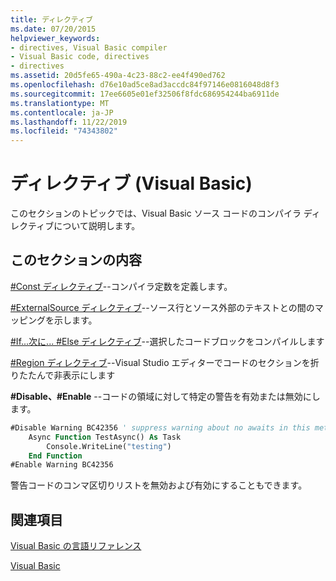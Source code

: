 ```yaml
---
title: ディレクティブ
ms.date: 07/20/2015
helpviewer_keywords:
- directives, Visual Basic compiler
- Visual Basic code, directives
- directives
ms.assetid: 20d5fe65-490a-4c23-88c2-ee4f490ed762
ms.openlocfilehash: d76e10ad5ce8ad3accdc84f97146e0816048d8f3
ms.sourcegitcommit: 17ee6605e01ef32506f8fdc686954244ba6911de
ms.translationtype: MT
ms.contentlocale: ja-JP
ms.lasthandoff: 11/22/2019
ms.locfileid: "74343802"
---
```

# <a name="directives-visual-basic"></a>ディレクティブ (Visual Basic)

このセクションのトピックでは、Visual Basic ソース コードのコンパイラ ディレクティブについて説明します。  
  
## <a name="in-this-section"></a>このセクションの内容  

 [#Const ディレクティブ](../../../visual-basic/language-reference/directives/const-directive.md)--コンパイラ定数を定義します。  
  
 [#ExternalSource ディレクティブ](../../../visual-basic/language-reference/directives/externalsource-directive.md)--ソース行とソース外部のテキストとの間のマッピングを示します。  
  
 [#If...次に... #Else ディレクティブ](../../../visual-basic/language-reference/directives/if-then-else-directives.md)--選択したコードブロックをコンパイルします  
  
 [#Region ディレクティブ](../../../visual-basic/language-reference/directives/region-directive.md)--Visual Studio エディターでコードのセクションを折りたたんで非表示にします  
  
 **#Disable、#Enable** --コードの領域に対して特定の警告を有効または無効にします。  
  
```vb  
#Disable Warning BC42356 ' suppress warning about no awaits in this method  
    Async Function TestAsync() As Task  
        Console.WriteLine("testing")  
    End Function  
#Enable Warning BC42356  
```  
  
 警告コードのコンマ区切りリストを無効および有効にすることもできます。  
  
## <a name="related-sections"></a>関連項目  

 [Visual Basic の言語リファレンス](../../../visual-basic/language-reference/index.md)  
  
 [Visual Basic](../../../visual-basic/index.md)
